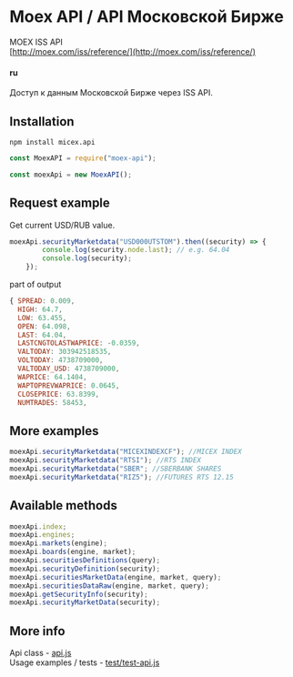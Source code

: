 # Moex API / API Московской Бирже


MOEX ISS API  
[http://moex.com/iss/reference/](http://moex.com/iss/reference/)

#### ru
Доступ к данным Московской Бирже через ISS API.

## Installation
`npm install micex.api`

```js
const MoexAPI = require("moex-api");

const moexApi = new MoexAPI();
```

## Request example

Get current USD/RUB value.

```js
moexApi.securityMarketdata("USD000UTSTOM").then((security) => {
        console.log(security.node.last); // e.g. 64.04
        console.log(security);
    });
```

part of output
```js
{ SPREAD: 0.009,
  HIGH: 64.7,
  LOW: 63.455,
  OPEN: 64.098,
  LAST: 64.04,
  LASTCNGTOLASTWAPRICE: -0.0359,
  VALTODAY: 303942518535,
  VOLTODAY: 4738709000,
  VALTODAY_USD: 4738709000,
  WAPRICE: 64.1404,
  WAPTOPREVWAPRICE: 0.0645,
  CLOSEPRICE: 63.8399,
  NUMTRADES: 58453,
```

## More examples

```js
moexApi.securityMarketdata("MICEXINDEXCF"); //MICEX INDEX
moexApi.securityMarketdata("RTSI"); //RTS INDEX
moexApi.securityMarketdata("SBER"; //SBERBANK SHARES
moexApi.securityMarketdata("RIZ5"); //FUTURES RTS 12.15
```

## Available methods

```js
moexApi.index;
moexApi.engines;
moexApi.markets(engine);
moexApi.boards(engine, market);
moexApi.securitiesDefinitions(query);
moexApi.securityDefinition(security);
moexApi.securitiesMarketData(engine, market, query);
moexApi.securitiesDataRaw(engine, market, query);
moexApi.getSecurityInfo(security);
moexApi.securityMarketData(security);
```

## More info

Api class - [api.js](api.js)  
Usage examples / tests - [test/test-api.js](test/test-api.js)
